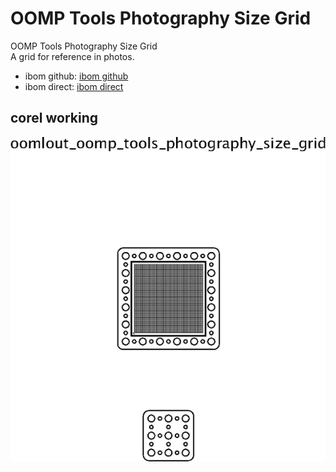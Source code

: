 # OOMP Tools Photography Size Grid
OOMP Tools Photography Size Grid  
A grid for reference in photos.  
* ibom github: [ibom github](kicad/current_version/working/bom/ibom.html)
* ibom direct: [ibom direct](https://raw.githack.com/oomlout/oomp_tools_photography_size_grid/main/kicad/current_version/working/bom/ibom.html)



## corel working
![](working_600.png) 
















